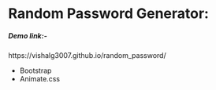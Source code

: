 <h1>Random Password Generator:</h1>
<h5>Demo link:-</h5>
https://vishalg3007.github.io/random_password/

<ul>
  <li>Bootstrap</li>
  <li>Animate.css</li>
</ul>
